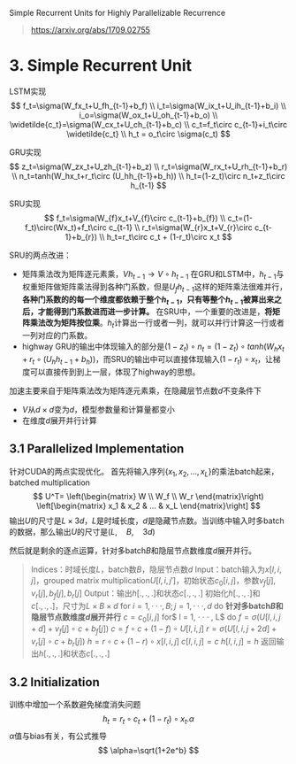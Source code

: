 <head>
    <script src="https://cdn.mathjax.org/mathjax/latest/MathJax.js?config=TeX-AMS-MML_HTMLorMML" type="text/javascript"></script>
    <script type="text/x-mathjax-config">
            MathJax.Hub.Config({
                    tex2jax: {
                    skipTags: ['script', 'noscript', 'style', 'textarea', 'pre'],
                    inlineMath: [['$','$']]
                    }
                });
    </script>
</head>

Simple Recurrent Units for Highly Parallelizable Recurrence
>https://arxiv.org/abs/1709.02755

# 3. Simple Recurrent Unit
LSTM实现
$$
f_t=\sigma(W_fx_t+U_fh_{t-1}+b_f) \\
i_t=\sigma(W_ix_t+U_ih_{t-1}+b_i) \\
i_o=\sigma(W_ox_t+U_oh_{t-1}+b_o) \\
\widetilde{c_t}=\sigma(W_cx_t+U_ch_{t-1}+b_c) \\
c_t=f_t\circ c_{t-1}+i_t\circ \widetilde{c_t} \\
h_t = o_t\circ \sigma(c_t)
$$

GRU实现
$$
z_t=\sigma(W_zx_t+U_zh_{t-1}+b_z) \\
r_t=\sigma(W_rx_t+U_rh_{t-1}+b_r) \\
n_t=tanh(W_hx_t+r_t\circ (U_hh_{t-1}+b_h)) \\
h_t=(1-z_t)\circ n_t+z_t\circ h_{t-1}
$$

SRU实现
$$
f_t=\sigma(W_{f}x_t+V_{f}\circ c_{t-1}+b_{f}) \\
c_t=(1-f_t)\circ(Wx_t)+f_t\circ c_{t-1} \\
r_t=\sigma(W_{r}x_t+V_{r}\circ c_{t-1}+b_{r}) \\
h_t=r_t\circ c_t + (1-r_t)\circ x_t
$$

SRU的两点改进：
- 矩阵乘法改为矩阵逐元素乘，$Vh_{t-1} \rightarrow V\circ h_{t-1}$
在GRU和LSTM中，$h_{t-1}$与权重矩阵做矩阵乘法得到各种门系数，但是$U_fh_{t-1}$这样的矩阵乘法很难并行，**各种门系数的的每一个维度都依赖于整个$h_{t-1}$，只有等整个$h_{t-1}$被算出来之后，才能得到门系数进而进一步计算。**
在SRU中，一个重要的改进是，**将矩阵乘法改为矩阵按位乘**。$h_t$计算出一行或者一列，就可以并行计算这一行或者一列对应的门系数。
- highway
GRU的输出中体现输入的部分是$(1-z_t)\circ n_t=(1-z_t)\circ tanh(W_hx_t+r_t\circ (U_hh_{t-1}+b_h))$，而SRU的输出中可以直接体现输入$(1-r_t)\circ x_t$，让梯度可以直接传到到上一层，体现了highway的思想。


加速主要来自于矩阵乘法改为矩阵逐元素乘，在隐藏层节点数$d$不变条件下
- $V$从$d\times d$变为$d$，模型参数量和计算量都变小
- 在维度$d$展开并行计算



## 3.1 Parallelized Implementation
针对CUDA的两点实现优化。
首先将输入序列$\{x_1, x_2, ..., x_L\}$的乘法batch起来， batched multiplication
$$
U^T=
\left(\begin{matrix}
   W \\ W_f \\ W_r
\end{matrix}\right)
\left[\begin{matrix}
   x_1 & x_2 & ... & x_L
\end{matrix}\right]
$$
输出$U$的尺寸是$L\times 3d$，$L$是时域长度，$d$是隐藏节点数。当训练中输入时多batch的数据，那么输出$U$的尺寸是$(L, \quad B,\quad 3d)$

然后就是剩余的逐点运算，针对多batch$B$和隐层节点数维度$d$展开并行。
> Indices：时域长度$L$，batch数$B$，隐层节点数$d$
> Input：batch输入为$x[l,i,j]$，grouped matrix multiplication$U[l,i,j']$，初始状态$c_0[i,j]$，参数$v_f[j],v_r[j],b_f[j],b_r[j]$
> Output：输出$h[.,.,.]$和状态$c[.,.,.]$
> 初始化$h[.,.,.]$和$c[.,.,.]$，尺寸为$L\times B\times d$
> for $i = 1, · · · , B; j = 1, · · · , d$ do    **针对多batch$B$和隐层节点数维度$d$展开并行**
> 	$c = c_0[i, j]$
> 	for$ l = 1, · · · , L$ do
> 		$f = \sigma( U[l, i, j + d] + v_f[j] \circ c + b_f[j] )$
> 		$c = f\circ c + (1 − f)\circ U[l, i, j]$
> 		$r = \sigma( U[l, i, j + 2d] + v_r[j] \circ c + b_r[j] )$
> 		$h = r \circ c + (1 − r) \circ x[l, i, j]$
> 		$c[l, i, j]=c$
> 		$h[l, i, j]=h$
> 返回输出$h[.,.,.]$和状态$c[.,.,.]$



## 3.2 Initialization
训练中增加一个系数避免梯度消失问题
$$
h_t=r_t\circ c_t + (1-r_t)\circ x_t.\alpha
$$
$\alpha$值与bias有关，有公式推导
$$
\alpha=\sqrt{1+2e^b}
$$